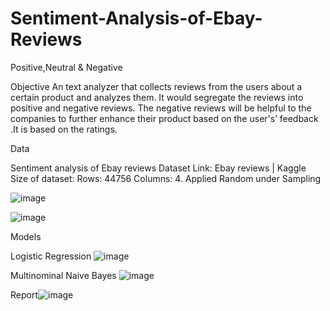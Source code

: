 # Sentiment-Analysis-of-Ebay-Reviews
Positive,Neutral &amp; Negative

Objective
An text analyzer that collects reviews from the users about a certain product and analyzes them. It would segregate the reviews into positive and negative reviews. The negative reviews will be helpful to the companies to further enhance their product based on the user's’ feedback .It is based on the ratings.

Data

Sentiment analysis of Ebay reviews
Dataset Link: Ebay reviews | Kaggle
Size of dataset: Rows: 44756 Columns: 4.
Applied Random under Sampling

![image](https://user-images.githubusercontent.com/75730196/129076758-635e48cb-f284-47fb-acd7-a3301c072772.png)

![image](https://user-images.githubusercontent.com/75730196/129076970-ed33947c-1afd-4ce1-bc45-edc0eddad4fe.png)

Models

Logistic Regression
![image](https://user-images.githubusercontent.com/75730196/129077095-24eb0e18-c9d6-4f9f-987b-6f83982c78ae.png)

Multinominal Naive Bayes
![image](https://user-images.githubusercontent.com/75730196/129077136-df0f4407-1735-46e5-b3dc-5f8a3bbbebad.png)

Report![image](https://user-images.githubusercontent.com/75730196/129077199-36248b3d-21c1-493d-99a8-aedbea8cf740.png)





